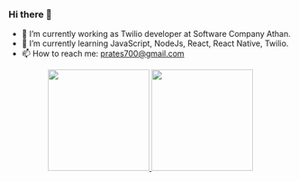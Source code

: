 ### Hi there 👋

- 🔭 I’m currently working as Twilio developer at Software Company Athan.
- 🌱 I’m currently learning JavaScript, NodeJs, React, React Native, Twilio.
- 📫 How to reach me: prates700@gmail.com
<div align="center">
  <a href="https://github.com/iuryprates">
  <img height="180em" src="https://github-readme-stats.vercel.app/api?username=iuryprates&show_icons=true&theme=dracula&include_all_commits=true&count_private=true"/>
  <img height="180em" src="https://github-readme-stats.vercel.app/api/top-langs/?username=iuryprates&layout=compact&langs_count=7&theme=dracula"/>
</div>

